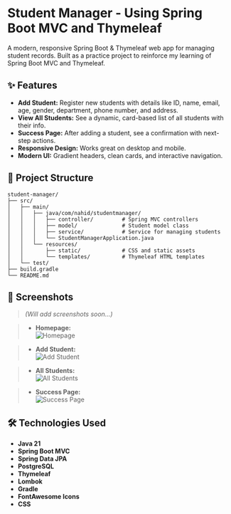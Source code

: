 # Student Manager - Using Spring Boot MVC and Thymeleaf

A modern, responsive Spring Boot & Thymeleaf web app for managing student records. Built as a practice project to reinforce my learning of Spring Boot MVC and Thymeleaf.


<h2>✨ Features</h2>

- **Add Student:** Register new students with details like ID, name, email, age, gender, department, phone number, and address.
- **View All Students:** See a dynamic, card-based list of all students with their info.
- **Success Page:** After adding a student, see a confirmation with next-step actions.
- **Responsive Design:** Works great on desktop and mobile.
- **Modern UI:** Gradient headers, clean cards, and interactive navigation.



## 📂 Project Structure

```
student-manager/
├── src/
│   ├── main/
│   │   ├── java/com/nahid/studentmanager/
│   │   │   ├── controller/         # Spring MVC controllers
│   │   │   ├── model/              # Student model class
│   │   │   ├── service/            # Service for managing students
│   │   │   └── StudentManagerApplication.java
│   │   └── resources/
│   │       ├── static/             # CSS and static assets
│   │       └── templates/          # Thymeleaf HTML templates
│   └── test/
├── build.gradle
└── README.md
```

[//]: # (---)

[//]: # ()
[//]: # (## 🖼️ Adding Images to the README)

[//]: # ()
[//]: # (To add images &#40;e.g., screenshots&#41; to your README:)

[//]: # ()
[//]: # (1. Place your image in the repository &#40;e.g., in a folder called `images/`&#41;.)

[//]: # (2. Reference it in markdown like this:)

[//]: # ()
[//]: # (```markdown)

[//]: # (![Screenshot]&#40;images/screenshot-homepage.png&#41;)

[//]: # (```)

[//]: # ()
[//]: # (**Example:**)

[//]: # ()
[//]: # (![Student Manager Homepage]&#40;images/screenshot-homepage.png&#41;)



## 📸 Screenshots

[//]: # (> *&#40;Add your own screenshots here!&#41;*)
> *(Will add screenshots soon...)*

> - **Homepage:**  
  ![Homepage](images/screenshot-homepage.png)

> - **Add Student:**  
  ![Add Student](images/screenshot-add-student.png)

> - **All Students:**  
  ![All Students](images/screenshot-all-students.png)

> - **Success Page:**  
  ![Success Page](images/screenshot-success.png)



## 🛠️ Technologies Used

- **Java 21**
- **Spring Boot MVC**
- **Spring Data JPA**
- **PostgreSQL**
- **Thymeleaf**
- **Lombok**
- **Gradle**
- **FontAwesome Icons**
- **CSS**



[//]: # (## 🙏 Acknowledgements)

[//]: # ()
[//]: # (- Inspired by modern web dashboards and admin panels.)

[//]: # (- Thanks to [FontAwesome]&#40;https://fontawesome.com/&#41; for the icons.)

[//]: # ()
[//]: # (---)
